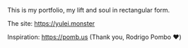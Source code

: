 This is my portfolio, my lift and soul in rectangular form.

The site: https://yulei.monster

Inspiration: https://pomb.us (Thank you, Rodrigo Pombo :heart:)
